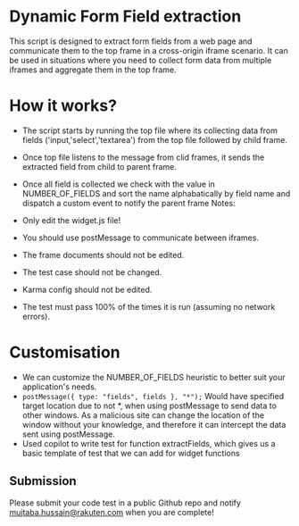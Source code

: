 # Dynamic Form Field extraction

This script is designed to extract form fields from a web page and communicate them to the top frame in a cross-origin iframe scenario. It can be used in situations where you need to collect form data from multiple iframes and aggregate
them in the top frame.

# How it works?

- The script starts by running the top file where its collecting data from fields ('input,'select','textarea') from the top file followed by child frame.
- Once top file listens to the message from clid frames, it sends the extracted field from child to parent frame.
- Once all field is collected we check with the value in NUMBER_OF_FIELDS and sort the name alphabatically by field name and dispatch a custom event to notify the parent frame
  Notes:

- Only edit the widget.js file!
- You should use postMessage to communicate between iframes.
- The frame documents should not be edited.
- The test case should not be changed.
- Karma config should not be edited.
- The test must pass 100% of the times it is run (assuming no network errors).

# Customisation

- We can customize the NUMBER_OF_FIELDS heuristic to better suit your application's needs.
- `postMessage({ type: "fields", fields }, "*");` Would have specified target location due to not \*, when using postMessage to send data to other windows. As a malicious site can change the location of the window without your knowledge, and therefore it can intercept the data sent using postMessage.
- Used copilot to write test for function extractFields, which gives us a basic template of test that we can add for widget functions

## Submission

Please submit your code test in a public Github repo and notify mujtaba.hussain@rakuten.com when you are complete!
